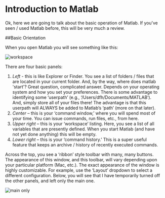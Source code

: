 # Introduction to Matlab

Ok, here we are going to talk about the basic operation of Matlab. If you've seen / used Matlab before, this will be very much a review. 

##Basic Orientation

When you open Matlab you will see something like this:

![workspace](https://github.com/dfosterhill/matlab_class/blob/main/images/workspace.png) 

There are four basic panels:
1. *Left* - this is like Explorer or Finder. You see a list of folders / files that are located in your current folder. And, by the way, where does matlab 'start'? Great question, complicated answer. Depends on your operating system and how you set your preferences. There is some advantage to identifying some ‘userpath’ (e.g., ‘/Users/dfh/Documents/MATLAB’). And, simply store all of your files there! The advantage is that this userpath will ALWAYS be added to Matlab’s ‘path’ (more on that later). 
2. *Center* – this is your ‘command window,’ where you will spend most of your time. You can issue commands, run files, etc., from here.
3. *Upper right* – this is your ‘workspace’ listing. Here, you see a list of all variables that are presently defined. When you start Matlab (and have not yet done anything) this will be empty.
4. *Lower right* – this is your ‘command history.’ This is a super useful feature that keeps an archive / history of recently executed commands.

Across the top, you see a ‘ribbon’ style toolbar with many, many buttons. The appearance of this window, and this toolbar, will vary depending upon your particular platform (Mac, etc.). The exact appearance of the window is highly customizable. For example, use the ‘Layout’ dropdown to select a different configuration. Below, you will see that I have temporarily turned off the other panels, and left only the main one.

![main only](https://github.com/dfosterhill/matlab_class/blob/main/images/main_only.png) 
